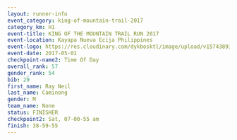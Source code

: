 ```yaml
---
layout: runner-info 
event_category: king-of-mountain-trail-2017 
category_km: H1 
event-title: KING OF THE MOUNTAIN TRAIL RUN 2017 
event-location: Kayapa Nueva Ecija Philippines 
event-logo: https://res.cloudinary.com/dykbosktl/image/upload/v1574389360/Logo/kotmnewlogo_t9vtqr.png 
event-date: 2017-05-01 
checkpoint-name2: Time Of Day 
overall_rank: 57
gender_rank: 54
bib: 29
first_name: Ray Neil
last_name: Caminong
gender: M
team_name: None
status: FINISHER
checkpoint2: Sat, 07-00-55 am
finish: 38-59-55
---
```

